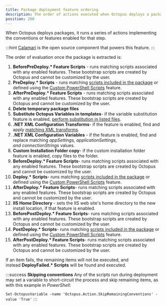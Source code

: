 ```yaml
---
title: Package deployment feature ordering
description: The order of actions executed when Octopus deploys a package.
position: 200
---
```


When Octopus deploys packages, it runs a series of actions implementing the conventions or features enabled for that step.

:::hint
[Calamari](https://github.com/OctopusDeploy/Calamari) is the open source component that powers this feature.
:::

The order of evaluation once the package is extracted is:

1. **BeforePreDeploy.\* Feature Scripts** - runs matching scripts associated with any enabled features. These bootstrap scripts are created by Octopus and cannot be customized by the user.
2. **PreDeploy.\* Scripts** - runs matching [scripts included in the package](/docs/deployments/custom-scripts/scripts-in-packages/index.md) or defined using the [Custom PowerShell Scripts](/docs/deployments/custom-scripts/scripts-in-packages/index.md##scripts-in-package-steps) feature.
3. **AfterPreDeploy.\* Feature Scripts** - runs matching scripts associated with any enabled features. These bootstrap scripts are created by Octopus and cannot be customized by the user.
4. **Delete temporary package files**
5. **Substitute Octopus Variables in templates**- if the variable substitution feature is enabled, [perform substitution in listed files](/docs/projects/steps/configuration-features/substitute-variables-in-templates.md).
6. **.NET XML Configuration Transforms**- if the feature is enabled, find and apply [matching XML transforms](/docs/projects/steps/configuration-features/configuration-transforms/index.md).
7. **.NET XML Configuration Variables** - if the feature is enabled, find and replace matching *appSettings, applicationSettings, and connectionStrings* values.
8. **Custom Installation Folder copy**- if the custom installation folder feature is enabled, copy files to the folder.
9. **BeforeDeploy.\* Feature Scripts**- runs matching scripts associated with any enabled features. These bootstrap scripts are created by Octopus and cannot be customized by the user.
10. **Deploy.\* Scripts**- runs matching [scripts included in the package](/docs/deployments/custom-scripts/scripts-in-packages/index.md) or defined using the [Custom PowerShell Scripts](/docs/deployments/custom-scripts/scripts-in-packages/index.md#scripts-in-package-steps) feature.
11. **AfterDeploy.\* Feature Scripts**- runs matching scripts associated with any enabled features. These bootstrap scripts are created by Octopus and cannot be customized by the user.
12. **IIS Home Directory** - sets the IIS web site's home directory to the new install location, if that feature is enabled.
13. **BeforePostDeploy.\* Feature Scripts**- runs matching scripts associated with any enabled features. These bootstrap scripts are created by Octopus and cannot be customized by the user.
14. **PostDeploy.\* Scripts**- runs matching [scripts included in the package](/docs/deployments/custom-scripts/scripts-in-packages/index.md) or defined using the [Custom PowerShell Scripts](/docs/deployments/custom-scripts/scripts-in-packages/index.md#scripts-in-package-steps) feature.
15. **AfterPostDeploy.\* Feature Scripts**- runs matching scripts associated with any enabled features. These bootstrap scripts are created by Octopus and cannot be customized by the user.

If an item fails, the remaining items will not be executed, and instead **DeployFailed.\* Scripts** will be found and executed.

:::success
**Skipping conventions**
Any of the scripts run during deployment may set a variable to short-circuit the process and skip remaining items, as with this example in *PowerShell*:

`Set-OctopusVariable -name 'Octopus.Action.SkipRemainingConventions' -value 'True'`
:::
